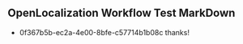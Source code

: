 ## OpenLocalization Workflow Test MarkDown
* 0f367b5b-ec2a-4e00-8bfe-c57714b1b08c thanks!

<!--HONumber=Aug16_HO5-->


